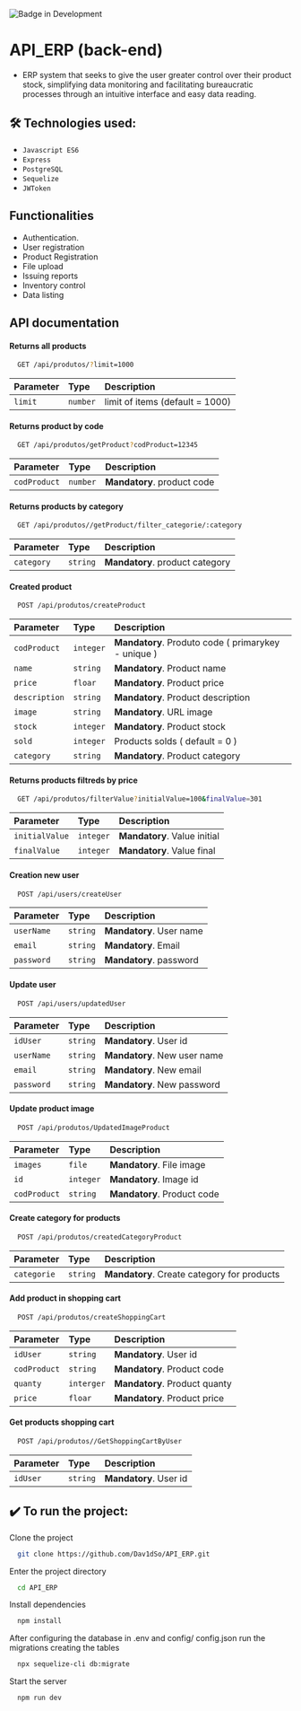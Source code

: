 ![Badge in Development](http://img.shields.io/static/v1?label=STATUS&message=EM%20DESENVOLVIMENTO&color=GREEN&style=for-the-badge)

# API_ERP (back-end)

- ERP system that seeks to give the user greater control over their product stock, simplifying data monitoring and facilitating bureaucratic processes through an intuitive interface and easy data reading.

## 🛠️ Technologies used:

- ``Javascript ES6``
- ``Express``
- ``PostgreSQL``
- ``Sequelize``
- ``JWToken``

## Functionalities

- Authentication.
- User registration
- Product Registration
- File upload
- Issuing reports
- Inventory control
- Data listing


## API documentation

#### Returns all products

```bash
  GET /api/produtos/?limit=1000
```

| Parameter | Type     | Description                     |
| :-------- | :------- | :------------------------------ |
| `limit`   | `number` | limit of items (default = 1000) |

#### Returns product by code

```bash
  GET /api/produtos/getProduct?codProduct=12345
```

| Parameter    | Type     | Description                 |
| :----------- | :------- | :-------------------------- |
| `codProduct` | `number` | **Mandatory**. product code |

#### Returns products by category

```bash
  GET /api/produtos//getProduct/filter_categorie/:category
```

| Parameter   | Type    | Description                  |
| :---------- | :------ | :--------------------------- |
| `category`  | `string` | **Mandatory**. product category |

#### Created product

```bash
  POST /api/produtos/createProduct
```

| Parameter    | Type      | Description                        |
| :----------- | :-------- | :--------------------------------- |
| `codProduct`        | `integer` | **Mandatory**. Produto code ( primarykey - unique )   |
| `name`       | `string`  | **Mandatory**. Product name        |
| `price`      | `floar`   | **Mandatory**. Product price       |
| `description`| `string`  | **Mandatory**. Product description | 
| `image`      | `string`  | **Mandatory**. URL image           |
| `stock`      | `integer` | **Mandatory**. Product stock       |
| `sold`       | `integer` | Products solds ( default = 0 )     |
| `category`   | `string`  | **Mandatory**. Product category    |


#### Returns products filtreds by price

```bash
  GET /api/produtos/filterValue?initialValue=100&finalValue=301
```

| Parameter     | Type      | Description                  |
| :----------   | :-------- | :--------------------------- |
| `initialValue`| `integer` | **Mandatory**. Value initial |
| `finalValue`  | `integer` | **Mandatory**. Value final   |

#### Creation new user

```bash
  POST /api/users/createUser
```

| Parameter  | Type     | Description              |
| :--------- | :------- | :----------------------- | 
| `userName` | `string` | **Mandatory**. User name |
| `email`    | `string` | **Mandatory**. Email     |
| `password` | `string` | **Mandatory**. password  |

#### Update user

```bash
  POST /api/users/updatedUser
```

| Parameter  | Type       | Description                  |
| :----------| :--------- | :----------------------------|
| `idUser`   | `string`   | **Mandatory**. User id       |
| `userName` | `string`   | **Mandatory**. New user name |
| `email`    | `string`   | **Mandatory**. New email     |
| `password` | `string`   | **Mandatory**. New password  |


#### Update product image

```bash
  POST /api/produtos/UpdatedImageProduct
```

| Parameter  | Type       | Description                 |
| :----------| :--------- | :-------------------------- |
| `images`   | `file`     | **Mandatory**. File image   |
| `id`       | `integer`  | **Mandatory**. Image id     |
|`codProduct`| `string`   | **Mandatory**. Product code |

#### Create category for products

```bash
  POST /api/produtos/createdCategoryProduct
```

| Parameter  | Type       | Description                 |
| :----------| :--------- | :-------------------------- |
|`categorie`| `string`   | **Mandatory**. Create category for products |


#### Add product in shopping cart

```bash
  POST /api/produtos/createShoppingCart
```

| Parameter  | Type       | Description                   |
| :----------| :--------- | :---------------------------- |
| `idUser`   | `string`   | **Mandatory**. User id        |
|`codProduct`| `string`   | **Mandatory**. Product code   |
|  `quanty`  | `interger` | **Mandatory**. Product quanty |
| `price`    | `floar`    | **Mandatory**. Product price  |


#### Get products shopping cart

```bash
  POST /api/produtos//GetShoppingCartByUser
```

| Parameter  | Type       | Description                   |
| :----------| :--------- | :---------------------------- |
| `idUser`   | `string`   | **Mandatory**. User id        |

## ✔️ To run the project:

Clone the project

```bash
  git clone https://github.com/Dav1dSo/API_ERP.git
```

Enter the project directory

```bash
  cd API_ERP
```

Install dependencies

```bash
  npm install
```

After configuring the database in .env and config/ config.json run the migrations creating the tables

```bash
  npx sequelize-cli db:migrate
```
Start the server

```bash
  npm run dev
``` 
